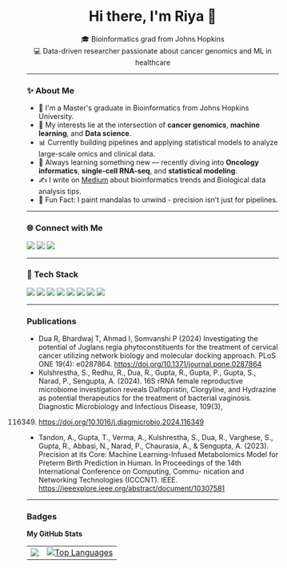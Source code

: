 <!-- README.md -->

<h1 align="center">Hi there, I'm Riya 👋</h1>

<p align="center">
🎓 Bioinformatics grad from Johns Hopkins <br>
💻 Data-driven researcher passionate about cancer genomics and ML in healthcare <br>
</p>

---

### ✨ About Me

- 🔬 I'm a Master's graduate in Bioinformatics from Johns Hopkins University.
- 🧬 My interests lie at the intersection of **cancer genomics**, **machine learning**, and **Data science**.
- 📊 Currently building pipelines and applying statistical models to analyze large-scale omics and clinical data.
- 🌱 Always learning something new — recently diving into **Oncology informatics**, **single-cell RNA-seq**, and **statistical modeling**.
- ✍️ I write on [Medium](https://medium.com/@riyadua99) about bioinformatics trends and Biological data analysis tips.
- 🎨 Fun Fact: I paint mandalas to unwind - precision isn't just for pipelines.

---

### 🌐 Connect with Me

<p align="left">
  <a href="https://www.linkedin.com/in/riya-dua-5b72241b1/" target="_blank"><img src="https://img.shields.io/badge/LinkedIn-blue?style=for-the-badge&logo=linkedin&logoColor=white"/></a>
  <a href="https://medium.com/@riyadua99" target="_blank"><img src="https://img.shields.io/badge/Medium-black?style=for-the-badge&logo=medium&logoColor=white"/></a>
  <a href="mailto:riyadua99@gmail.com"><img src="https://img.shields.io/badge/Gmail-D14836?style=for-the-badge&logo=gmail&logoColor=white"/></a>
</p>

---

### 🧰 Tech Stack

<p align="left">
  <img src="https://img.shields.io/badge/R-276DC3?style=flat-square&logo=r&logoColor=white"/>
  <img src="https://img.shields.io/badge/Python-3776AB?style=flat-square&logo=python&logoColor=white"/>
  <img src="https://img.shields.io/badge/Shell-121011?style=flat-square&logo=gnu-bash&logoColor=white"/>
  <img src="https://img.shields.io/badge/Linux-FCC624?style=flat-square&logo=linux&logoColor=black"/>
  <img src="https://img.shields.io/badge/MySQL-00758F?style=flat-square&logo=mysql&logoColor=white"/>
  <img src="https://img.shields.io/badge/Snakemake-black?style=flat-square&logo=snakemake&logoColor=white"/>
  <img src="https://img.shields.io/badge/GitHub-181717?style=flat-square&logo=github&logoColor=white"/>
  <img src="https://img.shields.io/badge/VS_Code-007ACC?style=flat-square&logo=visual-studio-code&logoColor=white"/>
</p>

--- 

### Publications

- Dua R, Bhardwaj T, Ahmad I, Somvanshi P (2024) Investigating the potential of Juglans regia phytoconstituents
for the treatment of cervical cancer utilizing network biology and molecular docking approach. PLoS ONE 19(4):
e0287864. <a href = "https://doi.org/10.1371/journal.pone.0287864">https://doi.org/10.1371/journal.pone.0287864</a>
- Kulshrestha, S., Redhu, R., Dua, R., Gupta, R., Gupta, P., Gupta, S., Narad, P., Sengupta, A. (2024). 16S
rRNA female reproductive microbiome investigation reveals Dalfopristin, Clorgyline, and Hydrazine as potential
therapeutics for the treatment of bacterial vaginosis. Diagnostic Microbiology and Infectious Disease, 109(3),
116349. <a href="https://doi.org/10.1016/j.diagmicrobio.2024.116349">https://doi.org/10.1016/j.diagmicrobio.2024.116349</a>
- Tandon, A., Gupta, T., Verma, A., Kulshrestha, S., Dua, R., Varghese, S., Gupta, R., Abbasi, N., Narad, P.,
Chaurasia, A., & Sengupta, A. (2023). Precision at its Core: Machine Learning-Infused Metabolomics Model for
Preterm Birth Prediction in Human. In Proceedings of the 14th International Conference on Computing, Commu-
nication and Networking Technologies (ICCCNT). IEEE. <a href = "https://ieeexplore.ieee.org/abstract/document/10307581">https://ieeexplore.ieee.org/abstract/document/10307581</a>

---
### Badges

<b>My GitHub Stats</b>
<table>
  <tr>
    <td>
      <a href="http://www.github.com/riyadua">
        <img src="https://github-readme-streak-stats.herokuapp.com/?user=riyadua&stroke=ffffff&background=000000&ring=0891b2&fire=0891b2&currStreakNum=ffffff&currStreakLabel=0891b2&sideNums=ffffff&sideLabels=ffffff&dates=ffffff&hide_border=true" />
      </a>
    </td>
    <td>
      <a href="https://github.com/riyadua">
        <img src="https://github-readme-stats.vercel.app/api/top-langs/?username=riyadua&langs_count=10&title_color=0891b2&text_color=ffffff&icon_color=0891b2&bg_color=000000&hide_border=true&locale=en&custom_title=Top%20%Languages" alt="Top Languages" />
      </a>
    </td>
  </tr>
</table>

